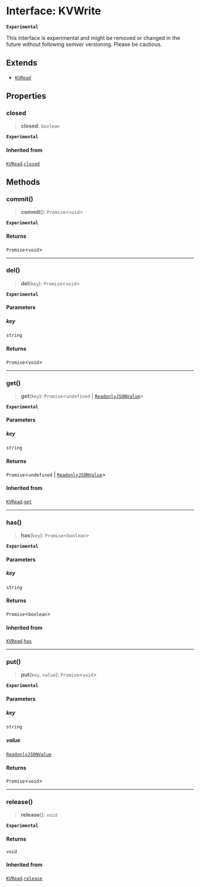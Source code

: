 # Interface: KVWrite

**`Experimental`**

This interface is experimental and might be removed or changed
in the future without following semver versioning. Please be cautious.

## Extends

- [`KVRead`](KVRead.md)

## Properties

### closed

> **closed**: `boolean`

**`Experimental`**

#### Inherited from

[`KVRead`](KVRead.md).[`closed`](KVRead.md#closed)

## Methods

### commit()

> **commit**(): `Promise`\<`void`\>

**`Experimental`**

#### Returns

`Promise`\<`void`\>

***

### del()

> **del**(`key`): `Promise`\<`void`\>

**`Experimental`**

#### Parameters

##### key

`string`

#### Returns

`Promise`\<`void`\>

***

### get()

> **get**(`key`): `Promise`\<`undefined` \| [`ReadonlyJSONValue`](../type-aliases/ReadonlyJSONValue.md)\>

**`Experimental`**

#### Parameters

##### key

`string`

#### Returns

`Promise`\<`undefined` \| [`ReadonlyJSONValue`](../type-aliases/ReadonlyJSONValue.md)\>

#### Inherited from

[`KVRead`](KVRead.md).[`get`](KVRead.md#get)

***

### has()

> **has**(`key`): `Promise`\<`boolean`\>

**`Experimental`**

#### Parameters

##### key

`string`

#### Returns

`Promise`\<`boolean`\>

#### Inherited from

[`KVRead`](KVRead.md).[`has`](KVRead.md#has)

***

### put()

> **put**(`key`, `value`): `Promise`\<`void`\>

**`Experimental`**

#### Parameters

##### key

`string`

##### value

[`ReadonlyJSONValue`](../type-aliases/ReadonlyJSONValue.md)

#### Returns

`Promise`\<`void`\>

***

### release()

> **release**(): `void`

**`Experimental`**

#### Returns

`void`

#### Inherited from

[`KVRead`](KVRead.md).[`release`](KVRead.md#release)
